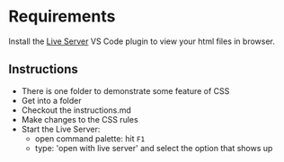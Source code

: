 # Requirements

Install the [Live Server](https://marketplace.visualstudio.com/items?itemName=ritwickdey.LiveServer) VS Code plugin to view your html files in browser.

## Instructions

- There is one folder to demonstrate some feature of CSS
- Get into a folder
- Checkout the instructions.md
- Make changes to the CSS rules
- Start the Live Server:
  - open command palette: hit `F1`
  - type: 'open with live server' and select the option that shows up